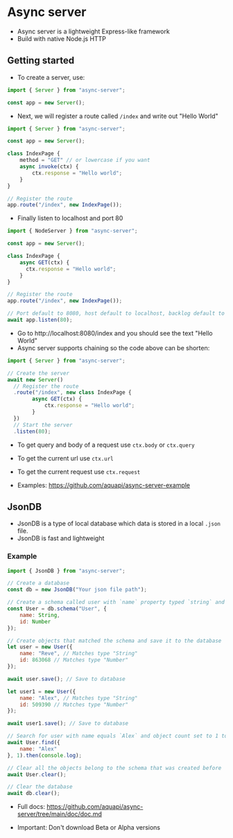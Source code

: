 # Async server

- Async server is a lightweight Express-like framework
- Build with native Node.js HTTP

## Getting started

- To create a server, use:

```javascript
import { Server } from "async-server";

const app = new Server();
```

- Next, we will register a route called `/index` and write out "Hello World"

```javascript
import { Server } from "async-server";

const app = new Server();

class IndexPage {
    method = "GET" // or lowercase if you want
    async invoke(ctx) {
        ctx.response = "Hello world";
    }
}

// Register the route
app.route("/index", new IndexPage());
```

- Finally listen to localhost and port 80

```javascript
import { NodeServer } from "async-server";

const app = new Server();

class IndexPage {
    async GET(ctx) {
      ctx.response = "Hello world";
    }
}

// Register the route
app.route("/index", new IndexPage());

// Port default to 8080, host default to localhost, backlog default to 0
await app.listen(80);
```

- Go to http://localhost:8080/index and you should see the text "Hello World"
- Async server supports chaining so the code above can be shorten:

```javascript
import { Server } from "async-server";

// Create the server
await new Server()
  // Register the route
  .route("/index", new class IndexPage {
        async GET(ctx) {
            ctx.response = "Hello world";
        }
  })
  // Start the server
  .listen(80);
```

- To get query and body of a request use `ctx.body` or `ctx.query`
- To get the current url use `ctx.url`
- To get the current request use `ctx.request`

- Examples: https://github.com/aquapi/async-server-example

## JsonDB

- JsonDB is a type of local database which data is stored in a local `.json` file.
- JsonDB is fast and lightweight

### Example

```javascript
import { JsonDB } from "async-server";

// Create a database
const db = new JsonDB("Your json file path");

// Create a schema called user with `name` property typed `string` and `id` property typed `number`
const User = db.schema("User", {
    name: String,
    id: Number
});

// Create objects that matched the schema and save it to the database
let user = new User({
    name: "Reve", // Matches type "String"
    id: 863068 // Matches type "Number"
});

await user.save(); // Save to database

let user1 = new User({
    name: "Alex", // Matches type "String"
    id: 509390 // Matches type "Number"
});

await user1.save(); // Save to database

// Search for user with name equals `Alex` and object count set to 1 to returns only 1 object
await User.find({
    name: "Alex"
}, 1).then(console.log);

// Clear all the objects belong to the schema that was created before
await User.clear();

// Clear the database
await db.clear();
```

- Full docs: https://github.com/aquapi/async-server/tree/main/doc/doc.md

- Important: Don't download Beta or Alpha versions